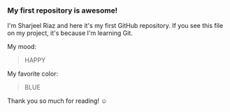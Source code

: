 ### My first repository is awesome!

I'm Sharjeel Riaz and here it's my first GitHub repository.
If you see this file on my project, it's because I'm learning Git.

My mood:

> HAPPY

My favorite color:

> BLUE

Thank you so much for reading! ☺

